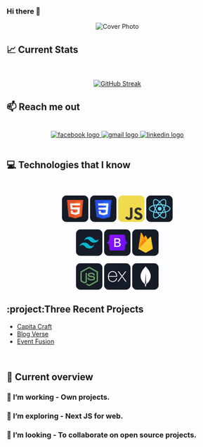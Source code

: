 ### Hi there 👋

<div align="center">
      <img src="images/Sujit Mandal.svg " alt="Cover Photo"  />
</div>

## :chart_with_upwards_trend: Current Stats

<br />
<p align="center">
  <a href="https://git.io/streak-stats"><img width= "60%" src="https://github-readme-streak-stats.herokuapp.com?user=sujit-mandal&theme=react" alt="GitHub Streak" /></a>
</p>

## :mailbox: Reach me out

<br />

<div align="center">
  <a href="https://www.facebook.com/SujitMandol">
    <img src="https://img.shields.io/static/v1?message=Facebook&logo=facebook&label=&color=1877F2&logoColor=white&labelColor=&style=for-the-badge" height="35" alt="facebook logo"  />
  </a>
<a href="mailto:sm.bright22@gmail.com">
  <img src="https://img.shields.io/static/v1?message=Gmail&logo=gmail&label=&color=D14836&logoColor=white&labelColor=&style=for-the-badge" height="35" alt="gmail logo" />
</a>
    <a href="https://www.linkedin.com/in/sujit-mandal/" target="_blank">
    <img src="https://img.shields.io/static/v1?message=LinkedIn&logo=linkedin&label=&color=0077B5&logoColor=white&labelColor=&style=for-the-badge" height="35" alt="linkedin logo"  />
  </a>
</div>

<br />

## :computer: Technologies that I know

<br/>

<div align="center">
<p align="center">
<img src="images/HTML.png"/>
<img src="images/css.png"/>
<img src="images/JavaScript.png"/>
<img src="images/react.png"/>
</p>
<p align="center">
<img src="images/tailwind.png"/>
<img src="images/Bootsrap.png"/>
<img src="images/firebase.png"/>
</p>
<p align="center">
<img src="images/node.png"/>
<img src="images/express.png"/>
<img src="/images/mongo.png"/>
</p>
</div>

## :project:Three Recent Projects

 <ul>
 <li><a href="https://asset-management-auth.web.app/" target="blank">Capita Craft</a></li>
 <li><a href="https://blog-verse-auth-715a2.web.app/" target="blank">Blog Verse</a></li>
 <li> <a href="https://social-event-management-24be6.web.app/" target="blank">Event Fusion</a></li>
 </ul>

<br />

## :eyes: Current overview

### 🔭 I’m working - Own projects.

### 🌱 I’m exploring - Next JS for web.

### 👯 I’m looking - To collaborate on open source projects.


